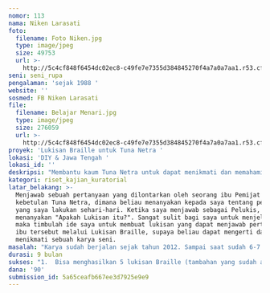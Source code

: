 ```yaml
---
nomor: 113
nama: Niken Larasati
foto:
  filename: Foto Niken.jpg
  type: image/jpeg
  size: 49753
  url: >-
    http://5c4cf848f6454dc02ec8-c49fe7e7355d384845270f4a7a0a7aa1.r53.cf2.rackcdn.com/ba132ccc-547a-4935-a240-a4e6f0c1f330/Foto%20Niken.jpg
seni: seni_rupa
pengalaman: 'sejak 1988 '
website: ''
sosmed: FB Niken Larasati
file:
  filename: Belajar Menari.jpg
  type: image/jpeg
  size: 276059
  url: >-
    http://5c4cf848f6454dc02ec8-c49fe7e7355d384845270f4a7a0a7aa1.r53.cf2.rackcdn.com/e31ab0b1-e639-480f-8dd7-294b94607114/Belajar%20Menari.jpg
proyek: 'Lukisan Braille untuk Tuna Netra '
lokasi: 'DIY & Jawa Tengah '
lokasi_id: ''
deskripsi: "Membantu kaum Tuna Netra untuk dapat menikmati dan memahami lukisan karya Niken Larasati dalam bentuk Braille yang bertema tentang dunia anak-anak/dolanan tradisional anak-anak dan budaya. Selain dapat dinikmati sebagai karya seni juga dapat menjadi media bermain dan belajar untuk Penikmat Indra Peraba dan Indra Penglihat. Melalui karya ini Perupa berharap bisa berbagi ilmu tentang seni dan budaya yang sangat beragam di Indonesia. Perupa sangat berharap karya seni dapat dinikmati oleh lebih banyak kaum Tuna Netra, tidak hanya di wilayah Daerah Istimewa Yogyakarta dan Jawa Tengah.\r\n "
kategori: riset_kajian_kuratorial
latar_belakang: >-
  Menjawab sebuah pertanyaan yang dilontarkan oleh seorang ibu Pemijat yang
  kebetulan Tuna Netra, dimana beliau menanyakan kepada saya tentang pekerjaan
  yang saya lakukan sehari-hari. Ketika saya menjawab sebagai Pelukis, beliau
  menanyakan "Apakah Lukisan itu?". Sangat sulit bagi saya untuk menjelaskannya,
  maka timbulah ide saya untuk membuat lukisan yang dapat menjawab pertanyaan
  ibu tersebut melalui Lukisan Braille, supaya beliau dapat mengerti dan
  menikmati sebuah karya seni.
masalah: "Karya sudah berjalan sejak tahun 2012. Sampai saat sudah 6-7 Lukisan Braille yang sudah dibuat. Perupa ingin :\r\n1.  Membuat lebih banyak karya supaya bisa membuat lebih banyak masukan kepada kaum Tuna Netra dibidang seni, budaya dan permainan.\r\n2. Mengunjungi dan memperlihatkan karya seni kepada kaum Tuna Netra di Panti Asuhan Yayasan Tuna Netra yang berlokasi di DIY dan Jawa Tengah.\r\n3. Membuat film pendek / dokumenter, sebagai pembelajaran seni dan budaya untuk Tuna Netra.\r\nSeluruh proses poin 1-3 tersebut diatas memerlukan dukungan biaya yang besar."
durasi: 9 bulan
sukses: "1.  Bisa menghasilkan 5 lukisan Braille (tambahan yang sudah ada) --- 100%\r\n2. Bisa mengunjungi 5 Yayasan/Komunitas Tuna Netra di DIY dan 5 di Jawa Tengah ---100%\r\n3. Pembuatan Film Pendek / dokumenter selesai -- 100%\r\n\r\nNote : Keberhasilan kaum Tuna Netra untuk menikmati karya seni braille tersebut adalah 80 - 85 %"
dana: '90'
submission_id: 5a65ceafb667ee3d7925e9e9
---
```

